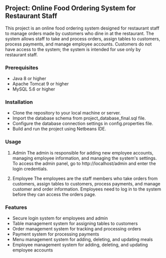 ## Project: Online Food Ordering System for Restaurant Staff
This project is an online food ordering system designed for restaurant staff to manage orders made by customers who dine in at the restaurant. The system allows staff to take and process orders, assign tables to customers, process payments, and manage employee accounts. Customers do not have access to the system; the system is intended for use only by restaurant staff.

### Prerequisites
+ Java 8 or higher
+ Apache Tomcat 9 or higher
+ MySQL 5.6 or higher
### Installation
+ Clone the repository to your local machine or server.
+ Import the database schema from project_database_final.sql file.
+ Configure the database connection settings in config.properties file.
+ Build and run the project using Netbeans IDE.
### Usage
1. Admin
The admin is responsible for adding new employee accounts, managing employee information, and managing the system's settings. To access the admin panel, go to http://localhost/admin and enter the login credentials.

2. Employee
The employees are the staff members who take orders from customers, assign tables to customers, process payments, and manage customer and order information. Employees need to log in to the system before they can access the orders page.

### Features
+ Secure login system for employees and admin
+ Table management system for assigning tables to customers
+ Order management system for tracking and processing orders
+ Payment system for processing payments
+ Menu management system for adding, deleting, and updating meals
+ Employee management system for adding, deleting, and updating employee accounts

